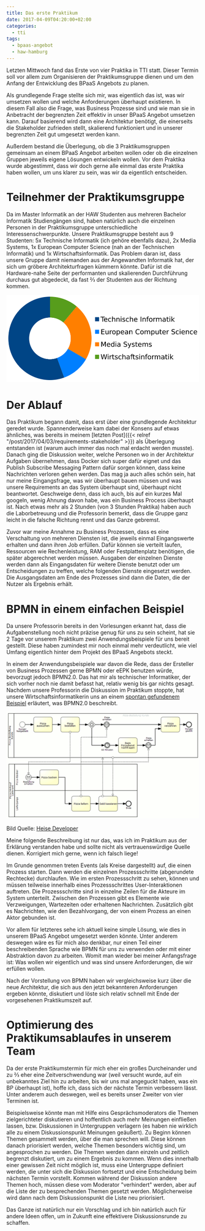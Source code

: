 ```yaml
---
title: Das erste Praktikum
date: 2017-04-09T04:20:00+02:00
categories:
  - tti
tags:
  - bpaas-angebot
  - haw-hamburg
---
```


Letzten Mittwoch fand das Erste von vier Praktika in TTI statt.
Dieser Termin soll vor allem zum Organisieren der Praktikumsgruppe dienen und um den Anfang der Entwicklung des BPaaS Angebots zu planen.

Als grundlegende Frage stellte sich mir, was eigentlich das ist, was wir umsetzen wollen und welche Anforderungen überhaupt existieren.
In diesem Fall also die Frage, was Business Prozesse sind und wie man sie in Anbetracht der begrenzten Zeit effektiv in unser BPaaS Angebot umsetzen kann.
Darauf basierend wird dann eine Architektur benötigt, die einerseits die Stakeholder zufrieden stellt, skalierend funktioniert und in unserer begrenzten Zeit gut umgesetzt werden kann.

Außerdem bestand die Überlegung, ob die 3 Praktikumsgruppen gemeinsam an einem BPaaS Angebot arbeiten wollen oder ob die einzelnen Gruppen jeweils eigene Lösungen entwickeln wollen.
Vor dem Praktika wurde abgestimmt, dass wir doch gerne alle einmal das erste Praktika haben wollen, um uns klarer zu sein, was wir da eigentlich entscheiden.

# Teilnehmer der Praktikumsgruppe

Da im Master Informatik an der HAW Studenten aus mehreren Bachelor Informatik Studiengängen sind, haben natürlich auch die einzelnen Personen in der Praktikumsgruppe unterschiedliche Interessenschwerpunkte.
Unsere Praktikumsgruppe besteht aus 9 Studenten: 5x Technische Informatik (ich gehöre ebenfalls dazu), 2x Media Systems, 1x European Computer Science (nah an der Technischen Informatik) und 1x Wirtschaftsinformatik.
Das Problem daran ist, dass unsere Gruppe damit niemanden aus der Angewandten Informatik hat, der sich um gröbere Architekturfragen kümmern könnte.
Dafür ist die Hardware-nahe Seite der performanten und skalierenden Durchführung durchaus gut abgedeckt, da fast ⅔ der Studenten aus der Richtung kommen.

![Anteile der Studenten in meiner Praktikumsgruppe](anteile-studenten.svg)

# Der Ablauf

Das Praktikum begann damit, dass erst über eine grundlegende Architektur geredet wurde.
Spannenderweise kam dabei der Konsens auf etwas ähnliches, was bereits in meinem [letzten Post]({{< relref "/post/2017/04/03/requirements-stakeholder" >}}) als Überlegung entstanden ist (warum auch immer das noch mal erdacht werden musste).
Danach ging die Diskussion weiter, welche Personen wo in der Architektur Aufgaben übernehmen, dass Docker sich super dafür eignet und das Publish Subscribe Messaging Pattern dafür sorgen können, dass keine Nachrichten verloren gehen werden.
Das mag ja auch alles schön sein, hat nur meine Eingangsfrage, was wir überhaupt bauen müssen und was unsere Requirements an das System überhaupt sind, überhaupt nicht beantwortet.
Geschweige denn, dass ich auch, bis auf ein kurzes Mal googeln, wenig Ahnung davon habe, was ein Business Process überhaupt ist.
Nach etwas mehr als 2 Stunden (von 3 Stunden Praktika) haben auch die Laborbetreuung und die Professorin bemerkt, dass die Gruppe ganz leicht in die falsche Richtung rennt und das Ganze gebremst.

Zuvor war meine Annahme zu Business Prozessen, dass es eine Verschaltung von mehreren Diensten ist, die jeweils einmal Eingangswerte erhalten und dann ihren Job erfüllen.
Dafür können sie verteilt laufen, Ressourcen wie Rechenleistung, RAM oder Festplattenplatz benötigen, die später abgerechnet werden müssen.
Ausgaben der einzelnen Dienste werden dann als Eingangsdaten für weitere Dienste benutzt oder um Entscheidungen zu treffen, welche folgenden Dienste eingesetzt werden.
Die Ausgangsdaten am Ende des Prozesses sind dann die Daten, die der Nutzer als Ergebnis erhält.

# BPMN in einem einfachen Beispiel

Da unsere Professorin bereits in den Vorlesungen erkannt hat, dass die Aufgabenstellung noch nicht präzise genug für uns zu sein scheint, hat sie 2 Tage vor unserem Praktikum zwei Anwendungsbeispiele für uns bereit gestellt.
Diese haben zumindest mir noch einmal mehr verdeutlicht, wie viel Umfang eigentlich hinter dem Projekt des BPaaS Angebots steckt.

In einem der Anwendungsbeispiele war davon die Rede, dass der Ersteller von Business Prozessen gerne BPMN oder eEPK benutzen würde, bevorzugt jedoch BPMN2.0\.
Das hat mir als technischer Informatiker, der sich vorher noch nie damit befasst hat, relativ wenig bis gar nichts gesagt.
Nachdem unsere Professorin die Diskussion im Praktikum stoppte, hat unsere Wirtschaftsinformatikerin uns an einem [spontan gefundenem Beispiel](https://www.heise.de/developer/meldung/BPMN-2-0-fuer-eine-bessere-Zusammenarbeit-zwischen-Fachabteilung-und-IT-1175099.html) erläutert, was BPMN2.0 beschreibt.

![BPMN 2.0 Beispiel](beispiel-bpmn20.png)

Bild Quelle: [Heise Developer](https://www.heise.de/developer/meldung/BPMN-2-0-fuer-eine-bessere-Zusammenarbeit-zwischen-Fachabteilung-und-IT-1175099.html)

Meine folgende Beschreibung ist nur das, was ich im Praktikum aus der Erklärung verstanden habe und sollte nicht als vertrauenswürdige Quelle dienen.
Korrigiert mich gerne, wenn ich falsch liege!

Im Grunde genommen treten Events (als Kreise dargestellt) auf, die einen Prozess starten.
Dann werden die einzelnen Prozessschritte (abgerundete Rechtecke) durchlaufen.
Wie im ersten Prozessschritt zu sehen, können und müssen teilweise innerhalb eines Prozessschrittes User-Interaktionen auftreten.
Die Prozessschritte sind in einzelne Zeilen für die Akteure im System unterteilt.
Zwischen den Prozessen gibt es Elemente wie Verzweigungen, Wartezeiten oder erhaltenen Nachrichten.
Zusätzlich gibt es Nachrichten, wie den Bezahlvorgang, der von einem Prozess an einen Aktor gebunden ist.

Vor allem für letzteres sehe ich aktuell keine simple Lösung, wie dies in unserem BPaaS Angebot umgesetzt werden könnte.
Unter anderem deswegen wäre es für mich also denkbar, nur einen Teil einer beschreibenden Sprache wie BPMN für uns zu verwenden oder mit einer Abstraktion davon zu arbeiten.
Womit man wieder bei meiner Anfangsfrage ist: Was wollen wir eigentlich und was sind unsere Anforderungen, die wir erfüllen wollen.

Nach der Vorstellung von BPMN haben wir vergleichsweise kurz über die neue Architektur, die sich aus den jetzt bekannteren Anforderungen ergeben könnte, diskutiert und löste sich relativ schnell mit Ende der vorgesehenen Praktikumszeit auf.

# Optimierung des Praktikumsablaufes in unserem Team

Da der erste Praktikumstermin für mich eher ein großes Durcheinander und zu ⅔ eher eine Zeitverschwendung war (weil versucht wurde, auf ein unbekanntes Ziel hin zu arbeiten, bis wir uns mal angeguckt haben, was ein BP überhaupt ist), hoffe ich, dass sich der nächste Termin verbessern lässt.
Unter anderem auch deswegen, weil es bereits unser Zweiter von vier Terminen ist.

Beispielsweise könnte man mit Hilfe eins Gesprächsmoderators die Themen zielgerichteter diskutieren und hoffentlich auch mehr Meinungen einfließen lassen, bzw.
Diskussionen in Untergruppen verlagern (es haben nie wirklich alle zu einem Diskussionspunkt Meinungen geäußert).
Zu Beginn können Themen gesammelt werden, über die man sprechen will.
Diese können danach priorisiert werden, welche Themen besonders wichtig sind, um angesprochen zu werden.
Die Themen werden dann einzeln und zeitlich begrenzt diskutiert, um zu einem Ergebnis zu kommen.
Wenn dies innerhalb einer gewissen Zeit nicht möglich ist, muss eine Untergruppe definiert werden, die unter sich die Diskussion fortsetzt und eine Entscheidung beim nächsten Termin vorstellt.
Kommen während der Diskussion andere Themen hoch, müssen diese vom Moderator "verhindert" werden, aber auf die Liste der zu besprechenden Themen gesetzt werden.
Möglicherweise wird dann nach dem Diskussionspunkt die Liste neu priorisiert.

Das Ganze ist natürlich nur ein Vorschlag und ich bin natürlich auch für andere Ideen offen, um in Zukunft eine effektivere Diskussionsrunde zu schaffen.
